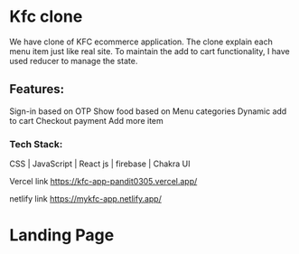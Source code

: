# Kfc clone

We have clone of KFC ecommerce application. The clone explain each menu item just like real site.
To maintain the add to cart functionality, I have used reducer to manage the state.
## Features:
  Sign-in based on OTP
  Show food based on Menu categories
  Dynamic add to cart
  Checkout payment
  Add more item

### Tech Stack: 
CSS | JavaScript | React js | firebase | Chakra UI

Vercel link
https://kfc-app-pandit0305.vercel.app/

netlify link
https://mykfc-app.netlify.app/

# Landing Page
